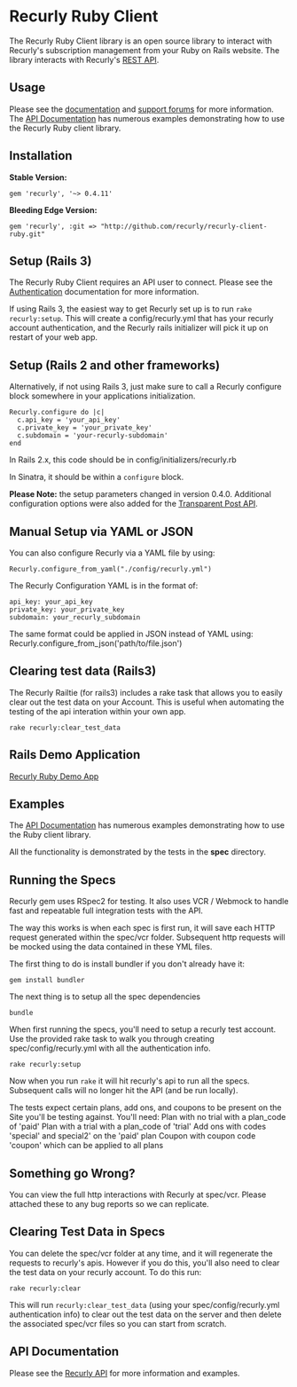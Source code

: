 Recurly Ruby Client
===================

The Recurly Ruby Client library is an open source library to interact with Recurly's subscription management from your Ruby on Rails website. The library interacts with Recurly's [REST API](http://support.recurly.com/api/basics).


Usage
-----

Please see the [documentation](http://support.recurly.com/faqs/api/ruby-client) and
[support forums](http://support.recurly.com/discussions) for more information. The [API Documentation](http://docs.recurly.com/api/basics) has numerous examples demonstrating how to use the Recurly Ruby client library.


Installation
------------

**Stable Version:**

    gem 'recurly', '~> 0.4.11'

**Bleeding Edge Version:**

    gem 'recurly', :git => "http://github.com/recurly/recurly-client-ruby.git"


Setup (Rails 3)
--------------

The Recurly Ruby Client requires an API user to connect. Please see the [Authentication](http://docs.recurly.com/api/authentication/) documentation for more information.

If using Rails 3, the easiest way to get Recurly set up is to run `rake recurly:setup`. This will create a config/recurly.yml that has your recurly account authentication, and the Recurly rails initializer will pick it up on restart of your web app.


Setup (Rails 2 and other frameworks)
--------------

Alternatively, if not using Rails 3, just make sure to call a Recurly configure block somewhere in your applications initialization.

    Recurly.configure do |c|
      c.api_key = 'your_api_key'
      c.private_key = 'your_private_key'
      c.subdomain = 'your-recurly-subdomain'
    end

In Rails 2.x, this code should be in config/initializers/recurly.rb

In Sinatra, it should be within a `configure` block.

**Please Note:** the setup parameters changed in version 0.4.0. Additional configuration options were also added for the [Transparent Post API](http://docs.recurly.com/transparent-post/basics).

Manual Setup via YAML or JSON
--------------
You can also configure Recurly via a YAML file by using:

    Recurly.configure_from_yaml("./config/recurly.yml")

The Recurly Configuration YAML is in the format of:

    api_key: your_api_key
    private_key: your_private_key
    subdomain: your_recurly_subdomain


The same format could be applied in JSON instead of YAML using: Recurly.configure_from_json('path/to/file.json')

Clearing test data (Rails3)
----------------

The Recurly Railtie (for rails3) includes a rake task that allows you to easily clear out the test data on your Account. This is useful when automating the testing of the api interation within your own app.

    rake recurly:clear_test_data


Rails Demo Application
----------------

[Recurly Ruby Demo App](http://github.com/recurly/recurly-client-ruby-demo)


Examples
--------

The [API Documentation](http://docs.recurly.com/api/basics) has numerous examples demonstrating how to use the Ruby client library.

All the functionality is demonstrated by the tests in the __spec__ directory.


Running the Specs
------------------

Recurly gem uses RSpec2 for testing. It also uses VCR / Webmock to handle fast and repeatable full integration tests with the API.

The way this works is when each spec is first run, it will save each HTTP request generated within the spec/vcr folder. Subsequent http requests will be mocked using the data contained in these YML files.

The first thing to do is install bundler if you don't already have it:

    gem install bundler

The next thing is to setup all the spec dependencies

    bundle

When first running the specs, you'll need to setup a recurly test account. Use the provided rake task to walk you through creating spec/config/recurly.yml with all the authentication info.

    rake recurly:setup

Now when you run `rake` it will hit recurly's api to run all the specs. Subsequent calls will no longer hit the API (and be run locally).

The tests expect certain plans, add ons, and coupons to be present on the Site you'll be testing against.  You'll need:
    Plan with no trial with a plan_code of 'paid'
    Plan with a trial with a plan_code of 'trial'
    Add ons with codes 'special' and special2' on the 'paid' plan
    Coupon with coupon code 'coupon' which can be applied to all plans


Something go Wrong?
------------------

You can view the full http interactions with Recurly at spec/vcr. Please attached these to any bug reports so we can replicate.


Clearing Test Data in Specs
----------------------------

You can delete the spec/vcr folder at any time, and it will regenerate the requests to recurly's apis. However if you do this, you'll also need to clear the test data on your recurly account. To do this run:

    rake recurly:clear

This will run `recurly:clear_test_data` (using your spec/config/recurly.yml authentication info) to clear out the test data on the server and then delete the associated spec/vcr files so you can start from scratch.

API Documentation
-----------------

Please see the [Recurly API](http://docs.recurly.com/api/basics) for more information and examples.
